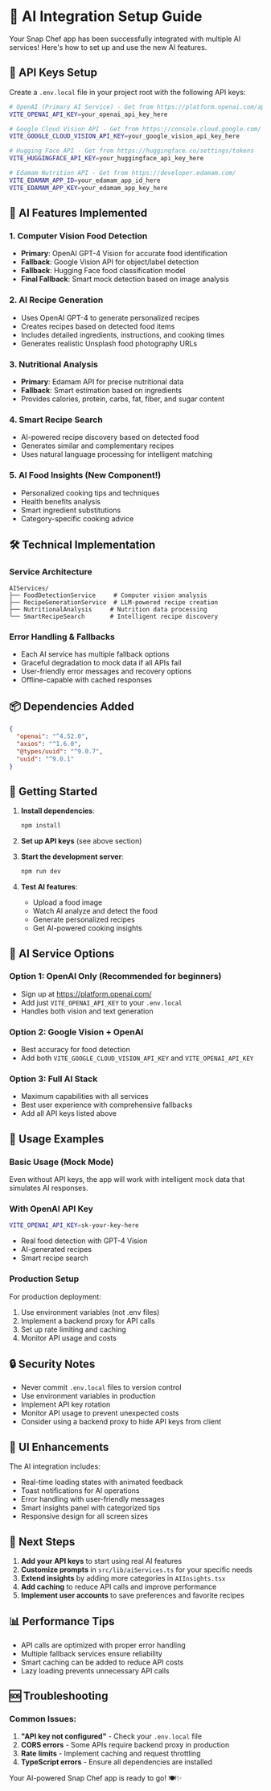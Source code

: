 # 🤖 AI Integration Setup Guide

Your Snap Chef app has been successfully integrated with multiple AI services! Here's how to set up and use the new AI features.

## 🔑 API Keys Setup

Create a `.env.local` file in your project root with the following API keys:

```bash
# OpenAI (Primary AI Service) - Get from https://platform.openai.com/api-keys
VITE_OPENAI_API_KEY=your_openai_api_key_here

# Google Cloud Vision API - Get from https://console.cloud.google.com/
VITE_GOOGLE_CLOUD_VISION_API_KEY=your_google_vision_api_key_here

# Hugging Face API - Get from https://huggingface.co/settings/tokens
VITE_HUGGINGFACE_API_KEY=your_huggingface_api_key_here

# Edamam Nutrition API - Get from https://developer.edamam.com/
VITE_EDAMAM_APP_ID=your_edamam_app_id_here
VITE_EDAMAM_APP_KEY=your_edamam_app_key_here
```

## 🚀 AI Features Implemented

### 1. **Computer Vision Food Detection**
- **Primary**: OpenAI GPT-4 Vision for accurate food identification
- **Fallback**: Google Vision API for object/label detection
- **Fallback**: Hugging Face food classification model
- **Final Fallback**: Smart mock detection based on image analysis

### 2. **AI Recipe Generation**
- Uses OpenAI GPT-4 to generate personalized recipes
- Creates recipes based on detected food items
- Includes detailed ingredients, instructions, and cooking times
- Generates realistic Unsplash food photography URLs

### 3. **Nutritional Analysis**
- **Primary**: Edamam API for precise nutritional data
- **Fallback**: Smart estimation based on ingredients
- Provides calories, protein, carbs, fat, fiber, and sugar content

### 4. **Smart Recipe Search**
- AI-powered recipe discovery based on detected food
- Generates similar and complementary recipes
- Uses natural language processing for intelligent matching

### 5. **AI Food Insights** (New Component!)
- Personalized cooking tips and techniques
- Health benefits analysis
- Smart ingredient substitutions
- Category-specific cooking advice

## 🛠️ Technical Implementation

### Service Architecture
```
AIServices/
├── FoodDetectionService     # Computer vision analysis
├── RecipeGenerationService  # LLM-powered recipe creation
├── NutritionalAnalysis     # Nutrition data processing
└── SmartRecipeSearch       # Intelligent recipe discovery
```

### Error Handling & Fallbacks
- Each AI service has multiple fallback options
- Graceful degradation to mock data if all APIs fail
- User-friendly error messages and recovery options
- Offline-capable with cached responses

## 📦 Dependencies Added

```json
{
  "openai": "^4.52.0",
  "axios": "^1.6.0", 
  "@types/uuid": "^9.0.7",
  "uuid": "^9.0.1"
}
```

## 🔧 Getting Started

1. **Install dependencies**:
   ```bash
   npm install
   ```

2. **Set up API keys** (see above section)

3. **Start the development server**:
   ```bash
   npm run dev
   ```

4. **Test AI features**:
   - Upload a food image
   - Watch AI analyze and detect the food
   - Generate personalized recipes
   - Get AI-powered cooking insights

## 🌟 AI Service Options

### Option 1: OpenAI Only (Recommended for beginners)
- Sign up at https://platform.openai.com/
- Add just `VITE_OPENAI_API_KEY` to your `.env.local`
- Handles both vision and text generation

### Option 2: Google Vision + OpenAI
- Best accuracy for food detection
- Add both `VITE_GOOGLE_CLOUD_VISION_API_KEY` and `VITE_OPENAI_API_KEY`

### Option 3: Full AI Stack
- Maximum capabilities with all services
- Best user experience with comprehensive fallbacks
- Add all API keys listed above

## 🎯 Usage Examples

### Basic Usage (Mock Mode)
Even without API keys, the app will work with intelligent mock data that simulates AI responses.

### With OpenAI API Key
```bash
VITE_OPENAI_API_KEY=sk-your-key-here
```
- Real food detection with GPT-4 Vision
- AI-generated recipes
- Smart recipe search

### Production Setup
For production deployment:
1. Use environment variables (not .env files)
2. Implement a backend proxy for API calls
3. Set up rate limiting and caching
4. Monitor API usage and costs

## 🔒 Security Notes

- Never commit `.env.local` files to version control
- Use environment variables in production
- Implement API key rotation
- Monitor API usage to prevent unexpected costs
- Consider using a backend proxy to hide API keys from client

## 🎨 UI Enhancements

The AI integration includes:
- Real-time loading states with animated feedback
- Toast notifications for AI operations
- Error handling with user-friendly messages
- Smart insights panel with categorized tips
- Responsive design for all screen sizes

## 🚀 Next Steps

1. **Add your API keys** to start using real AI features
2. **Customize prompts** in `src/lib/aiServices.ts` for your specific needs
3. **Extend insights** by adding more categories in `AIInsights.tsx`
4. **Add caching** to reduce API calls and improve performance
5. **Implement user accounts** to save preferences and favorite recipes

## 📊 Performance Tips

- API calls are optimized with proper error handling
- Multiple fallback services ensure reliability
- Smart caching can be added to reduce API costs
- Lazy loading prevents unnecessary API calls

## 🆘 Troubleshooting

### Common Issues:
1. **"API key not configured"** - Check your `.env.local` file
2. **CORS errors** - Some APIs require backend proxy in production
3. **Rate limits** - Implement caching and request throttling
4. **TypeScript errors** - Ensure all dependencies are installed

Your AI-powered Snap Chef app is ready to go! 🍽️✨